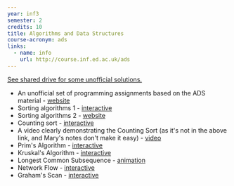 ```yaml
---
year: inf3
semester: 2
credits: 10
title: Algorithms and Data Structures
course-acronym: ads
links:
  - name: info
    url: http://course.inf.ed.ac.uk/ads
---
```


<u>See shared drive for some unofficial solutions.</u>

*   An unofficial set of programming assignments based on the ADS material - [website](http://uoeadspractice.wordpress.com/)
*   Sorting algorithms 1 - [interactive](http://www.bluffton.edu/~nesterd/java/SortingDemo.html)
*   Sorting algorithms 2 - [website](http://www.sorting-algorithms.com/)
*   Counting sort - [interactive](http://www.cs.miami.edu/~burt/learning/Csc517.091/workbook/countingsort.html)
*   A video clearly demonstrating the Counting Sort (as it's not in the above link, and Mary's notes don't make it easy) - [video](http://youtu.be/_q0OOXo4l7E)
*   Prim's Algorithm - [interactive](http://students.ceid.upatras.gr/~papagel/project/prim.htm)
*   Kruskal's Algorithm - [interactive](http://students.ceid.upatras.gr/~papagel/project/kruskal.htm)
*   Longest Common Subsequence - [animation](http://wordaligned.org/articles/longest-common-subsequence)
*   Network Flow - [interactive](http://www-b2.is.tokushima-u.ac.jp/~ikeda/suuri/maxflow/Maxflow.shtml)
*   Graham's Scan - [interactive](http://riot.ieor.berkeley.edu/riot/Applications/ConvexHull/CHApplet.html)

